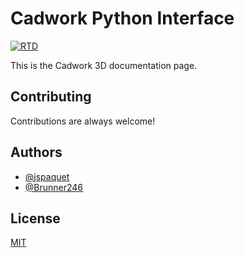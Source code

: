 # Cadwork Python Interface

[![RTD](https://img.shields.io/readthedocs/cwdocs)](https://docs.cadwork.com)

This is the Cadwork 3D documentation page.

## Contributing

Contributions are always welcome!
  
## Authors

- [@jspaquet](https://github.com/jspaquet)
- [@Brunner246](https://github.com/Brunner246)
  
## License

[MIT](https://choosealicense.com/licenses/mit/)
